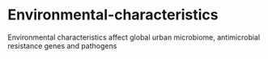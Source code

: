 # Environmental-characteristics
Environmental characteristics affect global urban microbiome, antimicrobial resistance genes and pathogens
